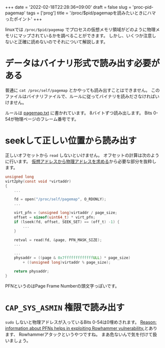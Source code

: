 +++
date = '2022-02-18T22:28:36+09:00'
draft = false
slug = 'proc-pid-pagemap'
tags = ['prog']
title = '/proc/$pid/pagemapを読みたいときにハマったポイント'
+++

linuxでは `/proc/$pid/pagemap` でプロセスの仮想メモリ領域がどのように物理メモリにマップされているかを調べることができます。
しかし、いくつか注意しないと正確に読めないのでそれについて解説します。

# データはバイナリ形式で読み出す必要がある

普通に `cat /proc/self/pagemap` とかやっても読み出すことはできません。
このファイルはバイナリファイルで、ルールに従ってバイナリを読みださなければいけません。

ルールは [pagemap.txt](https://github.com/torvalds/linux/blob/v4.9/Documentation/vm/pagemap.txt) に書かれています。
8バイトずつ読み出します。
Bits 0-54が物理ページのフレーム番号です。

# seekして正しい位置から読み出す

正しいオフセットから `read` しないといけません。
オフセットの計算は次のように行います。
[仮想アドレスから物理アドレスを求める](https://mmi.hatenablog.com/entry/2017/05/01/215921)から必要な部分を抜粋します。

```c
unsigned long
virt2phy(const void *virtaddr)
{
    ...

    fd = open("/proc/self/pagemap", O_RDONLY);
    ...

    virt_pfn = (unsigned long)virtaddr / page_size;
    offset = sizeof(uint64_t) * virt_pfn;
    if (lseek(fd, offset, SEEK_SET) == (off_t) -1) {
        ...
    }

    retval = read(fd, &page, PFN_MASK_SIZE);
    ...

    ...
    physaddr = ((page & 0x7fffffffffffffULL) * page_size)
        + ((unsigned long)virtaddr % page_size);

    return physaddr;
}
```

PFNというのはPage Frame Numberの頭文字っぽいです。

# `CAP_SYS_ASMIN` 権限で読み出す

`sudo` しないと物理アドレスが入っているBits 0-54は0埋めされます。
[Reason: information about PFNs helps in exploiting Rowhammer vulnerability.](https://github.com/torvalds/linux/blob/v4.9/Documentation/vm/pagemap.txt#L28)とあります、
Rowhammerアタックというやつですね。
まあ危ないんで気を付けて扱いましょう。
